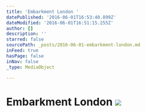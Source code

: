 ```yaml
---
title: 'Embarkment London '
datePublished: '2016-06-01T16:53:40.899Z'
dateModified: '2016-06-01T16:51:15.255Z'
author: []
description: ''
starred: false
sourcePath: _posts/2016-06-01-embarkment-london.md
inFeed: true
hasPage: false
inNav: false
_type: MediaObject

---
```

# Embarkment London ![](https://the-grid-user-content.s3-us-west-2.amazonaws.com/25fd61d0-e1a3-4a0c-81ff-82982c811283.jpg)
